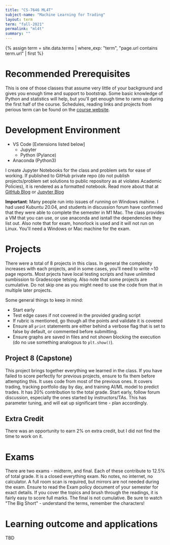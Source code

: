 ```yaml
---
title: "CS-7646 ML4T"
subject-name: "Machine Learning for Trading"
layout: term
term: "fall-2021"
permalink: "ml4t"
summary: ""
---
```


{% assign term = site.data.terms | where_exp: "term", "page.url contains term.url" | first %}

# Recommended Prerequisites
This is one of those classes that assume very little of your background and gives you enough time and support to bootstrap. Some basic knowledge of Python and statistics will help, but you'll get enough time to ramn up during the first half of the course. Schedules, reading links and projects from perious term can be found on the [course website](http://lucylabs.gatech.edu/ml4t).

# Development Environment
- VS Code [Extensions listed below]
    - Jupyter
    - Python (Pylance)
- Anaconda (Python3)

I create Jupyter Notebooks for the class and problem sets for ease of working. If published to GitHub private repo (do not publish projects/problem set solutions to public repository as at violates Academic Policies), it is rendered as a formatted notebook. Read more about that at [GitHub Blog](https://github.blog/2015-05-07-github-jupyter-notebooks-3/) or [Jupyter Blog](https://blog.jupyter.org/rendering-notebooks-on-github-f7ac8736d686)

**Important**: Many people run into issues of running on Windows mahine. I had used Kubuntu 20.04, and students in discussion forum have confirmed that they were able to complete the semester in M1 Mac. The class provides a VM that you can use, or use anaconda and isntall the dependencies they list out. Also note that for exam, honorlock is used and it will not run on Linux. You'll need a Windows or Mac machine for the exam.
# Projects
There were a total of 8 projects in this class. In general the complexity increases with each projects, and in some cases, you'll need to write ~10 page reports. Most prjects have local testing scripts and have unlimited sumbission to Gradescope tetsing. Also note that some projects are cumulative. Do not skip one as you might need to use the code from that in multiple later projects. 

Some general things to keep in mind:
- Start early
- Test edge cases if not covered in the provided grading script
- If rubric is mentioned, go though all the points and validate it is covered
- Ensure all `print` statements are either behind a verbose flag that is set to false by default, or commented before submitting.
- Ensure graphs are saved in files and not shown blocking the execution (do no use something analogous to `plt.show()`).

## Project 8 (Capstone)
This project brings together everything we learned in the class. If you have failed to score perfectly for previous projects, ensure to fix them before attempting this. It uses code from most of the previous ones. It covers trading, tracking portfolio day by day, and training AI/ML model to predict trades. It has 20% contribution to the total grade. Start early, follow forum discussion, especially the ones started by instructors/TAs. This has parameter tuning, and will eat up significant time - plan accordingly.

## Extra Credit
There was an opportunity to earn 2% on extra credit, but I did not find the time to work on it.

# Exams
There are two exams - midterm, and final. Each of these contribute to 12.5% of total grade. It is a closed everything exam. No notes, no internet, no calculator. A full room scan is required, but mirrors are not needed during the exam. Ensure to read the Exam policy document of your semester for exact details. If you cover the topics and brush through the readings, it is fairly easy to score full marks. The final is not cumulative. Be sure to watch "The Big Short" - understand the terms, remember the characters!

# Learning outcome and applications
TBD